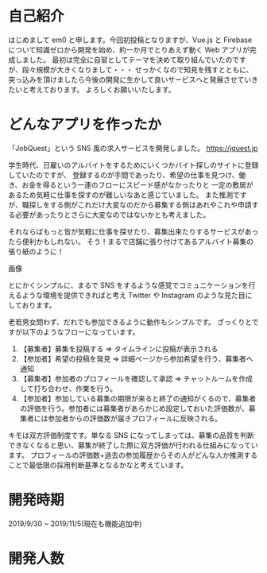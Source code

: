 # 自己紹介

はじめまして em0 と申します。今回初投稿となりますが、Vue.js と Firebase について知識ゼロから開発を始め、約一か月でとりあえず動く Web アプリが完成しました。
最初は完全に自習としてテーマを決めて取り組んでいたのですが、段々規模が大きくなりまして・・・
せっかくなので知見を残すとともに、突っ込みを頂けましたら今後の開発に生かして良いサービスへと発展させていきたいと考えております。
よろしくお願いいたします。

# どんなアプリを作ったか

「JobQuest」という SNS 風の求人サービスを開発しました。
https://jquest.jp

学生時代、日雇いのアルバイトをするためにいくつかバイト探しのサイトに登録していたのですが、
登録するのが手間であったり、希望の仕事を見つけ、働き、お金を得るという一連のフローにスピード感がなかったりと
一定の敷居があるため気軽に仕事を探すのが難しいなあと感じていました。
また推測ですが、職探しをする側がこれだけ大変なのだから募集する側はあれやこれや申請する必要があったりとさらに大変なのではないかとも考えました。

それならばもっと皆が気軽に仕事を探せたり、募集出来たりするサービスがあったら便利かもしれない。
そう！まるで店舗に張り付けてあるアルバイト募集の張り紙のように！

画像

とにかくシンプルに、まるで SNS をするような感覚でコミュニケーションを行えるような環境を提供できればと考え
Twitter や Instagram のような見た目にしております。

老若男女問わず、だれでも参加できるように動作もシンプルです。
ざっくりとですが以下のようなフローになっています。

1. 【募集者】募集を投稿する ⇒ タイムラインに投稿が表示される
2. 【参加者】希望の投稿を発見 ⇒ 詳細ページから参加希望を行う、募集者へ通知
3. 【募集者】参加者のプロフィールを確認して承認 ⇒ チャットルームを作成して打ち合わせ、作業を行う。
4. 【参加者】参加している募集の期限が来ると終了の通知がくるので、募集者の評価を行う。参加者には募集者があらかじめ設定しておいた評価数が、募集者には参加者からの評価数が届きプロフィールに反映される。

キモは双方評価制度です。単なる SNS になってしまっては、募集の品質を判断できなくなると思い、募集が終了した際に双方評価が行われる仕組みになっています。
プロフィールの評価数+過去の参加履歴からその人がどんな人か推測することで最低限の採用判断基準となるかなと考えています。

# 開発時期

2019/9/30 ~ 2019/11/5(現在も機能追加中)

# 開発人数
